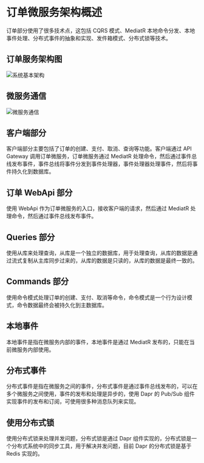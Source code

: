 # 订单微服务架构概述

订单部分使用了很多技术点，这包括 CQRS 模式、MediatR 本地命令分发、本地事件处理、分布式事件的抽象和实现、发件箱模式、分布式锁等技术。


## 订单服务架构图

![系统基本架构](https://oss.xcode.me/notes/helloshop/ordering-architecture.svg)

## 微服务通信

![微服务通信](https://oss.xcode.me/notes/helloshop/ordering-sequence.svg)

## 客户端部分

客户端部分主要包括了订单的创建、支付、取消、查询等功能。客户端通过 API Gateway 调用订单微服务，订单微服务通过 MediatR 处理命令，然后通过事件总线发布事件，事件总线将事件分发到事件处理器，事件处理器处理事件，然后将事件持久化到数据库。

## 订单 WebApi 部分

使用 WebApi 作为订单微服务的入口，接收客户端的请求，然后通过 MediatR 处理命令，然后通过事件总线发布事件。

## Queries 部分

使用从库来处理查询，从库是一个独立的数据库，用于处理查询，从库的数据是通过流式复制从主库同步过来的，从库的数据是只读的，从库的数据是最终一致的。

## Commands 部分

使用命令模式处理订单的创建、支付、取消等命令，命令模式是一个行为设计模式，命令数据最终会被持久化到主数据库。

## 本地事件

本地事件是指在微服务内部的事件，本地事件是通过 MediatR 发布的，只能在当前微服务内部使用。

## 分布式事件

分布式事件是指在微服务之间的事件，分布式事件是通过事件总线发布的，可以在多个微服务之间使用，事件的发布和处理是异步的，使用 Dapr 的 Pub/Sub 组件实现事件的发布和订阅，可使用很多种消息队列来实现。

## 使用分布式锁

使用分布式锁来处理并发问题，分布式锁是通过 Dapr 组件实现的，分布式锁是一个分布式系统中的同步工具，用于解决并发问题，目前 Dapr 的分布式锁是基于 Redis 实现的。
